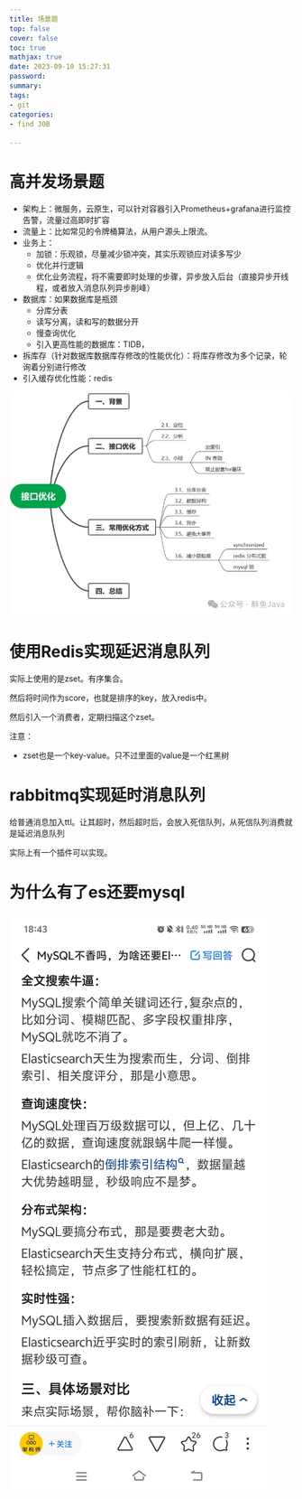 ```yaml
---
title: 场景题
top: false
cover: false
toc: true
mathjax: true
date: 2023-09-10 15:27:31
password:
summary:
tags:
- git
categories:
- find JOB

---
```




# 高并发场景题

- 架构上：微服务，云原生，可以针对容器引入Prometheus+grafana进行监控告警，流量过高即时扩容
- 流量上：比如常见的令牌桶算法，从用户源头上限流。
- 业务上：
  - 加锁：乐观锁，尽量减少锁冲突，其实乐观锁应对读多写少
  - 优化并行逻辑
  - 优化业务流程，将不需要即时处理的步骤，异步放入后台（直接异步开线程，或者放入消息队列异步削峰）
- 数据库：如果数据库是瓶颈
  - 分库分表
  - 读写分离，读和写的数据分开
  - 慢查询优化
  - 引入更高性能的数据库：TIDB，
- 拆库存（针对数据库数据库存修改的性能优化）：将库存修改为多个记录，轮询着分别进行修改
- 引入缓存优化性能：redis

![refs/heads/master/image-20240910230534572](https://raw.githubusercontent.com/kengerlwl/kengerlwl.github.io/refs/heads/master/image/7afb1c8716e4bcd11c397871e7757882/666b1c1eb79ee854b47ed10b7bbf5876.png)



# 使用Redis实现延迟消息队列

实际上使用的是zset。有序集合。

然后将时间作为score，也就是排序的key，放入redis中。

然后引入一个消费者，定期扫描这个zset。

注意：

- zset也是一个key-value。只不过里面的value是一个红黑树





# rabbitmq实现延时消息队列

给普通消息加入ttl。让其超时，然后超时后，会放入死信队列，从死信队列消费就是延迟消息队列

实际上有一个插件可以实现。







# 为什么有了es还要mysql

![refs/heads/master/image-20240912192526555](https://raw.githubusercontent.com/kengerlwl/kengerlwl.github.io/refs/heads/master/image/7afb1c8716e4bcd11c397871e7757882/89f4727372a0ad5b8c8ac799971e1c3c.png)







